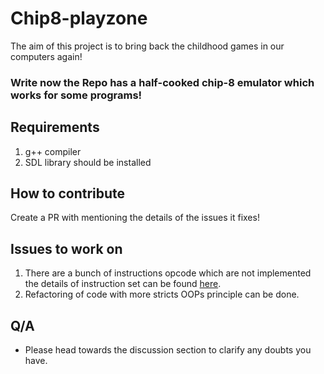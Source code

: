 # Chip8-playzone
The aim of this project is to bring back the childhood games in our computers again!

### Write now the Repo has a half-cooked chip-8 emulator which works for some programs! 

## Requirements

1. g++ compiler
1. SDL library should be installed

## How to contribute

Create a PR with mentioning the details of the issues it fixes!

## Issues to work on

1. There are a bunch of instructions opcode which are not implemented the details of instruction set can be found [here](https://tobiasvl.github.io/blog/write-a-chip-8-emulator/).
2. Refactoring of code with more stricts OOPs principle can be done.


## Q/A

+ Please head towards the discussion section to clarify any doubts you have.